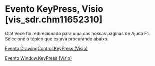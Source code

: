 
# Evento KeyPress, Visio [vis_sdr.chm11652310]

Olá! Você foi redirecionado para uma das nossas páginas de Ajuda F1. Selecione o tópico que estava procurando abaixo.

[Evento DrawingControl.KeyPress (Visio)](http://msdn.microsoft.com/library/3561c566-8abd-518a-f78b-4b2db6f16697%28Office.15%29.aspx)

[Evento Window.KeyPress (Visio)](http://msdn.microsoft.com/library/8e1aa642-0706-4bdd-1401-d08c190e27e5%28Office.15%29.aspx)

